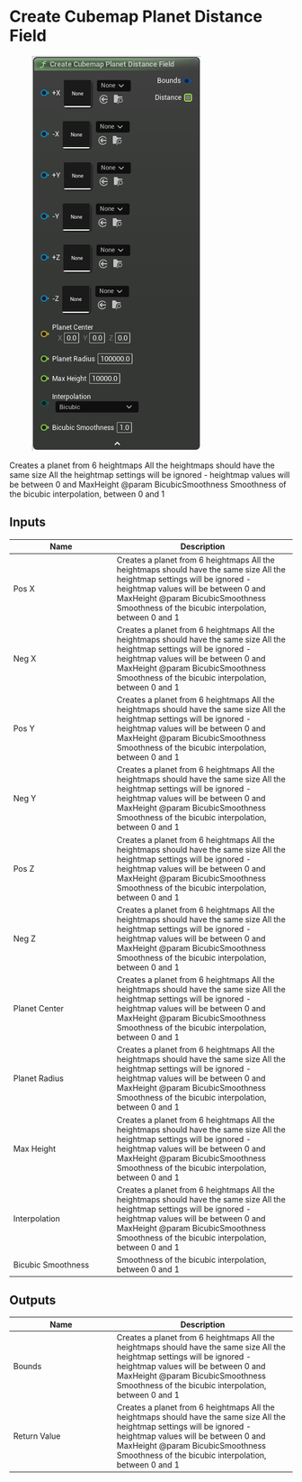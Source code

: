 # Create Cubemap Planet Distance Field

<div align="left" data-full-width="false">

<figure><img src="create_cubemap_planet_distance_field.png" alt=""><figcaption></figcaption></figure>

</div>

Creates a planet from 6 heightmaps
All the heightmaps should have the same size
All the heightmap settings will be ignored - heightmap values will be between 0 and MaxHeight
@param        BicubicSmoothness       Smoothness of the bicubic interpolation, between 0 and 1

## Inputs

<table>
<thead><tr><th width="170">Name</th><th>Description</th></tr></thead>
<tbody>
<tr><td>Pos X</td><td>Creates a planet from 6 heightmaps
All the heightmaps should have the same size
All the heightmap settings will be ignored - heightmap values will be between 0 and MaxHeight
@param        BicubicSmoothness       Smoothness of the bicubic interpolation, between 0 and 1</td></tr>
<tr><td>Neg X</td><td>Creates a planet from 6 heightmaps
All the heightmaps should have the same size
All the heightmap settings will be ignored - heightmap values will be between 0 and MaxHeight
@param        BicubicSmoothness       Smoothness of the bicubic interpolation, between 0 and 1</td></tr>
<tr><td>Pos Y</td><td>Creates a planet from 6 heightmaps
All the heightmaps should have the same size
All the heightmap settings will be ignored - heightmap values will be between 0 and MaxHeight
@param        BicubicSmoothness       Smoothness of the bicubic interpolation, between 0 and 1</td></tr>
<tr><td>Neg Y</td><td>Creates a planet from 6 heightmaps
All the heightmaps should have the same size
All the heightmap settings will be ignored - heightmap values will be between 0 and MaxHeight
@param        BicubicSmoothness       Smoothness of the bicubic interpolation, between 0 and 1</td></tr>
<tr><td>Pos Z</td><td>Creates a planet from 6 heightmaps
All the heightmaps should have the same size
All the heightmap settings will be ignored - heightmap values will be between 0 and MaxHeight
@param        BicubicSmoothness       Smoothness of the bicubic interpolation, between 0 and 1</td></tr>
<tr><td>Neg Z</td><td>Creates a planet from 6 heightmaps
All the heightmaps should have the same size
All the heightmap settings will be ignored - heightmap values will be between 0 and MaxHeight
@param        BicubicSmoothness       Smoothness of the bicubic interpolation, between 0 and 1</td></tr>
<tr><td>Planet Center</td><td>Creates a planet from 6 heightmaps
All the heightmaps should have the same size
All the heightmap settings will be ignored - heightmap values will be between 0 and MaxHeight
@param        BicubicSmoothness       Smoothness of the bicubic interpolation, between 0 and 1</td></tr>
<tr><td>Planet Radius</td><td>Creates a planet from 6 heightmaps
All the heightmaps should have the same size
All the heightmap settings will be ignored - heightmap values will be between 0 and MaxHeight
@param        BicubicSmoothness       Smoothness of the bicubic interpolation, between 0 and 1</td></tr>
<tr><td>Max Height</td><td>Creates a planet from 6 heightmaps
All the heightmaps should have the same size
All the heightmap settings will be ignored - heightmap values will be between 0 and MaxHeight
@param        BicubicSmoothness       Smoothness of the bicubic interpolation, between 0 and 1</td></tr>
<tr><td>Interpolation</td><td>Creates a planet from 6 heightmaps
All the heightmaps should have the same size
All the heightmap settings will be ignored - heightmap values will be between 0 and MaxHeight
@param        BicubicSmoothness       Smoothness of the bicubic interpolation, between 0 and 1</td></tr>
<tr><td>Bicubic Smoothness</td><td>Smoothness of the bicubic interpolation, between 0 and 1</td></tr>
</tbody>
</table>

## Outputs

<table>
<thead><tr><th width="170">Name</th><th>Description</th></tr></thead>
<tbody>
<tr><td>Bounds</td><td>Creates a planet from 6 heightmaps
All the heightmaps should have the same size
All the heightmap settings will be ignored - heightmap values will be between 0 and MaxHeight
@param        BicubicSmoothness       Smoothness of the bicubic interpolation, between 0 and 1</td></tr>
<tr><td>Return Value</td><td>Creates a planet from 6 heightmaps
All the heightmaps should have the same size
All the heightmap settings will be ignored - heightmap values will be between 0 and MaxHeight
@param        BicubicSmoothness       Smoothness of the bicubic interpolation, between 0 and 1</td></tr>
</tbody>
</table>